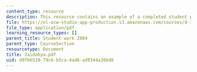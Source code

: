 ```yaml
---
content_type: resource
description: This resource contains an example of a completed student project.
file: https://ol-ocw-studio-app-production.s3.amazonaws.com/courses/4-301-introduction-to-the-visual-arts-spring-2007/d0fb652079c6b5ca4ad6ad9344a36bd8_2aidahya.pdf
file_type: application/pdf
learning_resource_types: []
parent_title: Student work 2004
parent_type: CourseSection
resourcetype: Document
title: 2aidahya.pdf
uid: d0fb6520-79c6-b5ca-4ad6-ad9344a36bd8
---
```

